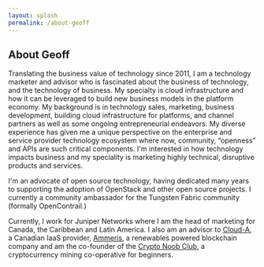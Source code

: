 ```yaml
---
layout: splash
permalink: /about-geoff
---
```


## About Geoff

Translating the business value of technology since 2011, I am a technology
marketer and advisor who is fascinated about the business of technology, and
the technology of business. My specialty is cloud infrastructure and how it can
be leveraged to build new business models in the platform economy. My background
is in technology sales, marketing, business development, building cloud
infrastructure for platforms, and channel partners as well as some ongoing
entrepreneurial endeavors. My diverse experience has given me a unique
perspective on the enterprise and service provider technology ecosystem where
now, community, “openness” and APIs are such critical components. I'm interested
in how technology impacts business and my speciality is marketing highly
technical, disruptive products and services.

I'm an advocate of open source technology, having dedicated many years to
supporting the adoption of OpenStack and other open source projects. I currently
a community ambassador for the Tungsten Fabric
community (formally OpenContrail.)

Currently, I work for Juniper Networks where I am the head of marketing for
Canada, the Caribbean and Latin America. I also am an advisor to
[Cloud-A](https://clouda.ca), a Canadian IaaS provider,
[Ammeris](https://ammeris.com), a renewables powered blockchain company and am
the co-founder of the [Crypto Noob Club](https://cryptonoob.club/), a
cryptocurrency mining co-operative for beginners.
